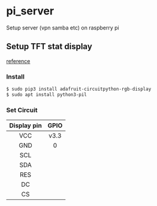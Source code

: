 # pi_server
Setup server (vpn samba etc) on raspberry pi

## Setup TFT stat display

[reference](https://learn.adafruit.com/1-8-tft-display/python-wiring-and-setup)

### Install
```bash
$ sudo pip3 install adafruit-circuitpython-rgb-display
$ sudo apt install python3-pil
```

### Set Circuit

| Display pin | GPIO |
| :-: | :-: |
| VCC | v3.3 |
| GND | 0 |
| SCL |  |
| SDA |  |
| RES |  |
| DC |   |
| CS |   |
